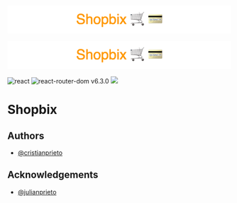 ![Logo](/public/images/banner.png)

<p align="center"><img src="/public/images/banner.png"></img></p>

![react](https://img.shields.io/badge/React-20232A?style=for-the-badge&logo=react&logoColor=61DAFB)
![react-router-dom v6.3.0](https://img.shields.io/badge/React_Router-CA4245?style=for-the-badge&logo=react-router&logoColor=white)
![](https://img.shields.io/github/repo-size/cristian-prieto/foodubix)

# Shopbix

## Authors

- [@cristianprieto](https://github.com/Cristian-Prieto)

## Acknowledgements

- [@julianprieto](https://github.com/julianprieto-dev)
